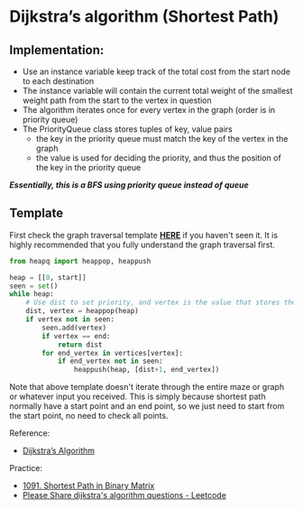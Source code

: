 # Dijkstra’s algorithm (Shortest Path)

## Implementation:

- Use an instance variable keep track of the total cost from the start node to each destination
- The instance variable will contain the current total weight of the smallest weight path from the start to the vertex in question
- The algorithm iterates once for every vertex in the graph (order is in priority queue)
- The PriorityQueue class stores tuples of key, value pairs
    - the key in the priority queue must match the key of the vertex in the graph
    - the value is used for deciding the priority, and thus the position of the key in the priority queue


***Essentially, this is a BFS using priority queue instead of queue***

## Template

First check the graph traversal template [**HERE**](./graph_traversal.md) if you haven't seen it. It is highly recommended that you fully understand the graph traversal first.

```python
from heapq import heappop, heappush

heap = [[0, start]]
seen = set()
while heap:
    # Use dist to set priority, and vertex is the value that stores the info
    dist, vertex = heappop(heap)  
    if vertex not in seen:
        seen.add(vertex)
        if vertex == end:
            return dist
        for end_vertex in vertices[vertex]:
            if end_vertex not in seen:
                heappush(heap, [dist+1, end_vertex])
```

Note that above template doesn't iterate through the entire maze or graph or whatever input you received. 
This is simply because shortest path normally have a start point and an end point, so we just need to start from the start point, no need to check all points.


Reference:

- [Dijkstra’s Algorithm](https://runestone.academy/runestone/books/published/pythonds/Graphs/DijkstrasAlgorithm.html)

Practice:

- [1091. Shortest Path in Binary Matrix](https://leetcode.com/problems/shortest-path-in-binary-matrix/)
- [Please Share dijkstra's algorithm questions - Leetcode](https://leetcode.com/discuss/interview-question/731911/please-share-dijkstras-algorithm-questions)
